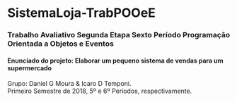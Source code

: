 # SistemaLoja-TrabPOOeE
### Trabalho Avaliativo Segunda Etapa Sexto Período Programação Orientada a Objetos e Eventos
#### Enunciado do projeto: Elaborar um pequeno sistema de vendas para um supermercado
Grupo: Daniel G Moura & Icaro D Temponi. <br/>
Primeiro Semestre de 2018, 5º e 6º Períodos, respectivamente.
